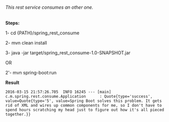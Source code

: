 ###### This rest service consumes an other one.

**Steps:**

1- cd {PATH}/spring_rest_consume

2- mvn clean install

3- java -jar target/spring_rest_consume-1.0-SNAPSHOT.jar 

OR

2'- mvn spring-boot:run

**Result**

`2016-03-15 21:57:26.705  INFO 16245 --- [main] c.m.spring.rest.consume.Application      : Quote{type='success', value=Quote{type='5', value=Spring Boot solves this problem. It gets rid of XML and wires up common components for me, so I don't have to spend hours scratching my head just to figure out how it's all pieced together.}}`
